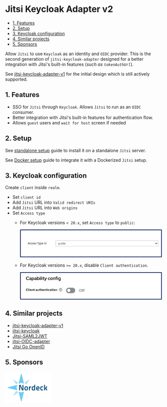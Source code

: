 # Jitsi Keycloak Adapter v2

- [1. Features](#1-features)
- [2. Setup](#2-setup)
- [3. Keycloak configuration](#3-keycloak-configuration)
- [4. Similar projects](#4-similar-projects)
- [5. Sponsors](#5-sponsors)

Allow `Jitsi` to use `Keycloak` as an identity and `OIDC` provider. This is the
second generation of `jitsi-keycloak-adapter` designed for a better integration
with Jitsi's built-in features (_such as `tokenAuthUrl`_).

See
[jitsi-keycloak-adapter-v1](https://github.com/nordeck/jitsi-keycloak-adapter)
for the initial design which is still actively supported.

## 1. Features

- SSO for `Jitsi` through `Keycloak`. Allows `Jitsi` to run as an `OIDC`
  consumer.
- Better integration with Jitsi's built-in features for authentication flow.
- Allows `guest` users and `wait for host` screen if needed

## 2. Setup

See [standalone setup](./docs/setup-standalone.md) guide to install it on a
standalone `Jitsi` server.

See [Docker setup](./docs/setup-docker.md) guide to integrate it with a
Dockerized `Jitsi` setup.

## 3. Keycloak configuration

Create `client` inside `realm`.

- Set `client id`
- Add `Jitsi` URL into `Valid redirect URIs`
- Add `Jitsi` URL into `Web origins`
- Set `Access type`
  - For Keycloak versions `< 20.x`, set `Access type` to `public`:

    ![Screenshot Keycloak pre-20](docs/images/keycloak-pre-20.png)

  - For Keycloak versions `>= 20.x`, disable `Client authentication`.

    ![Screenshot Keycloak 20](docs/images/keycloak-20.png)

## 4. Similar projects

- [jitsi-keycloak-adapter-v1](https://github.com/nordeck/jitsi-keycloak-adapter)
- [jitsi-keycloak](https://github.com/D3473R/jitsi-keycloak)
- [Jitsi-SAML2JWT](https://github.com/Renater/Jitsi-SAML2JWT)
- [jitsi-OIDC-adapter](https://github.com/aadpM2hhdixoJm3u/jitsi-OIDC-adapter)
- [Jitsi Go OpenID](https://github.com/mod242/jitsi-go-openid)

## 5. Sponsors

[![Nordeck](docs/images/nordeck.png)](https://nordeck.net/)
